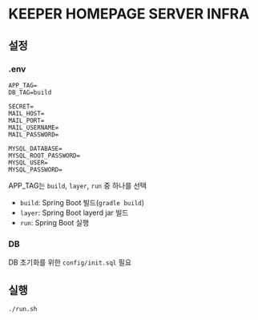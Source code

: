 # KEEPER HOMEPAGE SERVER INFRA
## 설정
### .env
```
APP_TAG=
DB_TAG=build

SECRET=
MAIL_HOST=
MAIL_PORT=
MAIL_USERNAME=
MAIL_PASSWORD=

MYSQL_DATABASE=
MYSQL_ROOT_PASSWORD=
MYSQL_USER=
MYSQL_PASSWORD=
```
APP_TAG는 ```build```, ```layer```, ```run``` 중 하나를 선택
- ```build```: Spring Boot 빌드(```gradle build```)
- ```layer```: Spring Boot layerd jar 빌드
- ```run```: Spring Boot 실행

### DB
DB 초기화를 위한 ```config/init.sql``` 필요

## 실행
```bash
./run.sh
```